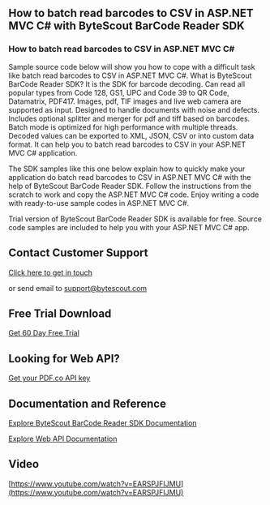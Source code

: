 ## How to batch read barcodes to CSV in ASP.NET MVC C# with ByteScout BarCode Reader SDK

### How to batch read barcodes to CSV in ASP.NET MVC C#

Sample source code below will show you how to cope with a difficult task like batch read barcodes to CSV in ASP.NET MVC C#. What is ByteScout BarCode Reader SDK? It is the SDK for barcode decoding. Can read all popular types from Code 128, GS1, UPC and Code 39 to QR Code, Datamatrix, PDF417. Images, pdf, TIF images and live web camera are supported as input. Designed to handle documents with noise and defects. Includes optional splitter and merger for pdf and tiff based on barcodes. Batch mode is optimized for high performance with multiple threads. Decoded values can be exported to XML, JSON, CSV or into custom data format. It can help you to batch read barcodes to CSV in your ASP.NET MVC C# application.

The SDK samples like this one below explain how to quickly make your application do batch read barcodes to CSV in ASP.NET MVC C# with the help of ByteScout BarCode Reader SDK. Follow the instructions from the scratch to work and copy the ASP.NET MVC C# code. Enjoy writing a code with ready-to-use sample codes in ASP.NET MVC C#.

Trial version of ByteScout BarCode Reader SDK is available for free. Source code samples are included to help you with your ASP.NET MVC C# app.

## Contact Customer Support

[Click here to get in touch](https://bytescout.zendesk.com/hc/en-us/requests/new?subject=ByteScout%20BarCode%20Reader%20SDK%20Question)

or send email to [support@bytescout.com](mailto:support@bytescout.com?subject=ByteScout%20BarCode%20Reader%20SDK%20Question) 

## Free Trial Download

[Get 60 Day Free Trial](https://bytescout.com/download/web-installer?utm_source=github-readme)

## Looking for Web API? 

[Get your PDF.co API key](https://pdf.co/documentation/api?utm_source=github-readme)

## Documentation and Reference

[Explore ByteScout BarCode Reader SDK Documentation](https://bytescout.com/documentation/index.html?utm_source=github-readme)

[Explore Web API Documentation](https://pdf.co/documentation/api?utm_source=github-readme)

## Video

[https://www.youtube.com/watch?v=EARSPJFIJMU](https://www.youtube.com/watch?v=EARSPJFIJMU)